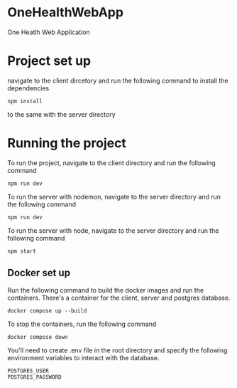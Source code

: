 # OneHealthWebApp
One Heatlh Web Application

# Project set up
navigate to the client dircetory and run the following command to install the dependencies
```
npm install
```
to the same with the server directory

# Running the project

To run the project, navigate to the client directory and run the following command
```
npm run dev
```

To run the server with nodemon, navigate to the server directory and run the following command
```
npm run dev
```

To run the server with node, navigate to the server directory and run the following command
```
npm start
```

## Docker set up 

Run the following command to build the docker images and run the containers. There's a 
container for the client, server and postgres database. 
```
docker compose up --build
```

To stop the containers, run the following command
```
docker compose down
```
You'll need to create .env file in the root directory and specify the following environment variables to interact with the database. 
```
POSTGRES_USER
POSTGRES_PASSWORD

```
